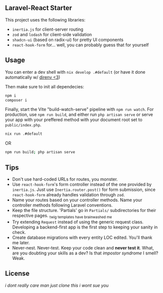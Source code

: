 ## Laravel-React Starter

This project uses the following libraries:

- `inertia.js` for client-server routing
- `zod` and `lodash` for client-side validation
- `shadcn-ui` (based on radix-ui) for pretty UI components
- `react-hook-form` for... well, you can probably guess that for yourself

## Usage

You can enter a dev shell with `nix develop .#default` (or have it done
automatically w/ [direnv <3](https://direnv.net/))

Then make sure to init all dependecies:

```sh
npm i
composer i
```

Finally, start the Vite "build-watch-serve" pipeline with `npm run watch`. For
production, use `npm run build`, and either run `php artisan serve` or serve
your app with your preffered method with your document root set to
`public/index.php`.

```sh
nix run .#default
```

OR

```bash
npm run build; php artisan serve
```

## Tips

- Don't use hard-coded URLs for routes, you monster.
- Use `react-hook-form`'s form controller instead of the one provided by
  `inertia.js`. Just use `Inertia.router.post()` for form submission, since
  `react-hook-form` already handles validation through `zod`.
- Name your routes based on your controller methods. Name your controller
  methods following Laravel conventions.
- Keep the file structure. 'Partials' go in `Partials/` subdirectories for their
  respective pages. <sub>twig templates have brainwashed me</sub>
- Try extending `Request` instead of using the generic request class. Developing
  a backend-first app is the first step to keeping your sanity in check.
- Create database migrations with every entity LOC edited. You'll thank me
  later.
- Never-nest. Never-test. Keep your code clean and **never test it**. What, are
  you doubting your skills as a dev? Is that _impostor syndrome_ I smell? Weak.

## License

_i dont really care man just clone this i wont sue you_
